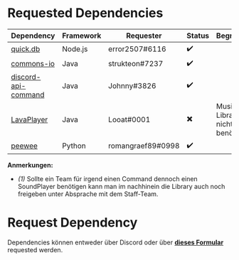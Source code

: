 # Requested Dependencies


| Dependency | Framework | Requester | Status | Begründung |
|------------|-----------|-----------|--------|------------|
| [quick.db](https://www.npmjs.com/package/quick.db)   | Node.js   | error2507#6116 | ✔️ |
| [commons-io](https://commons.apache.org/proper/commons-io/) | Java      | strukteon#7237 | ✔️ | 
| [discord-api-command](https://github.com/JohnnyJayJay/discord-api-command) | Java | Johnny#3826 | ✔️ |
| [LavaPlayer](https://github.com/sedmelluq/lavaplayer) | Java | Looat#0001 | ✖️ | Music Library wird nicht benötigt *(1)*
| [peewee](https://pypi.org/project/peewee/) | Python | romangraef89#0998 | ✔️ 

**Anmerkungen:**  
- *(1)* Sollte ein Team für irgend einen Command dennoch einen SoundPlayer benötigen kann man im nachhinein die Library auch noch freigeben unter Absprache mit dem Staff-Team.

# Request Dependency

Dependencies können entweder über Discord oder über [**dieses Formular**](https://docs.google.com/forms/d/e/1FAIpQLSd-YxDDRRXjqZmtmk3yDIL5_5D2NtQIBkn3L4kMP7F3lJMssA/viewform?usp=sf_link) requested werden.
